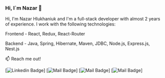 ### Hi, I`m Nazar 👋

Hi, I'm Nazar Hlukhaniuk and I'm a full-stack developer with almost 2 years of experience. I work with the following technologies:

Frontend - React, Redux, React-Router

Backend - Java, Spring, Hibernate, Maven, JDBC, Node.js, Express.js, Nest.js 

:mailbox: Reach me out!

[![Linkedin Badge](https://img.shields.io/badge/LinkedIn-0A66C2?style=flat&logo=LinkedIn&logoColor=white&labelColor=0A66C2&link=https%3A%2F%2Fwww.linkedin.com%2Fin%2Fnazar-hlukhaniuk-029225169%2F)]
[![Mail Badge](https://img.shields.io/badge/Instagram-C800BB?style=flat&logo=Instagram&logoColor=white&labelColor=C800BB&link=https%3A%2F%2Fwww.instagram.com%2Fnazar_rslnvch%2F)] 
[![Mail Badge](https://img.shields.io/badge/Youtube-e74c3c?style=flat&logo=Youtube&logoColor=white&labelColor=e74c3c&link=https%3A%2F%2Fwww.youtube.com%2Fchannel%2FUCD4vOygltGzQH1uiW2OsrKw)] 
[![Mail Badge](https://img.shields.io/badge/Gmail-EA4335?style=flat&logo=Gmail&logoColor=white&labelColor=EA4335&link=it.dev.23%40gmail.com)]


